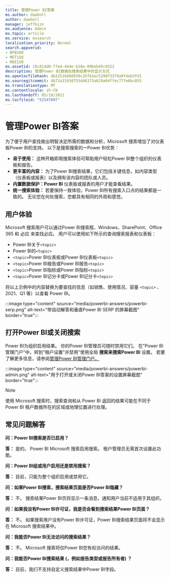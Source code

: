 ```yaml
---
title: 管理Power BI答案
ms.author: dawholl
author: dawholl
manager: jeffkizn
ms.audience: Admin
ms.topic: article
ms.service: mssearch
localization_priority: Normal
search.appverid:
- BFB160
- MET150
- MOE150
ms.assetid: c0c814d0-f7e4-444e-b18e-09beb45c9322
description: 管理Power BI数据在搜索结果中的显示方式
ms.openlocfilehash: 4b2251bdb8039c25fb1ec5290f3374a9f4eb3fd1
ms.sourcegitcommit: 4b72a31910753d46373a829a64ffec77fe6bc855
ms.translationtype: MT
ms.contentlocale: zh-CN
ms.lasthandoff: 05/19/2021
ms.locfileid: "52547697"
---
```

# <a name="manage-power-bi-answers"></a>管理Power BI答案

为了便于用户查找做出明智决定所需的数据和分析，Microsoft 搜索增加了对仪表板Power BI的支持。 以下是搜索搜索的一Power BI优势：

* **易于使用：** 这种开箱即用搜索体验可帮助用户轻松Power BI整个组织的仪表板和报告。
* **更丰富的内容：** 为了Power BI搜索结果，它们包括关键信息，如内容类型（仪表板或报表）以及拥有该内容的团队或人员。
* **内置数据保护：Power BI** 仪表板或报表的用户才能查看结果。
* **统一搜索体验：** 若要保持一致体验，Power BI所有搜索入口点的结果都是一致的。 无论您在何处搜索，您都具有相同的外观和感觉。

## <a name="what-users-experience"></a>用户体验

Microsoft 搜索用户可以通过Power BI搜索框、Windows、SharePoint、Office 365 和 必应 来查找必应。 用户可以使用如下所示的查询搜索报表和仪表板：

* Power BI关于`<topic>`
* Power BI的`<topic>`
* `<topic>`Power BI仪表板或Power BI仪表板`<topic>`
* `<topic>`Power BI报告或Power BI报告`<topic>`
* `<topic>`Power BI指标或Power BI指标`<topic>`
* `<topic>`Power BI记分卡或Power BI记分卡`<topic>`

将以上示例中的内容替换为要查找的信息（如销售、使用情况、容量 `<topic>` 、2021、Q1 等）以查看 Power BI。

:::image type="content" source="media/powerbi-answers/powerbi-serp.png" alt-text="带自动解答和垂直Power BI SERP 的屏幕截图" border="true":::

## <a name="turn-power-bi-search-on-or-off"></a>打开Power BI或关闭搜索

Power BI为组织启用结果。 你的Power BI管理员可随时禁用它们。 在"Power BI管理门户"中，转到"租户设置"并禁用"使用全局 **搜索来搜索Power BI** 设置。 若要了解更多信息，请参阅[管理Power BI管理门户。](/power-bi/admin/service-admin-portal#use-global-search-for-power-bi-preview)

:::image type="content" source="media/powerbi-answers/powerbi-admin.png" alt-text="用于打开或关闭Power BI答案的设置屏幕截图" border="true":::

> [!NOTE]
> 使用 Microsoft 搜索时，搜索查询和从 Power BI 返回的结果可能在不同于 Power BI 租户数据所在的区域或地理位置进行处理。

## <a name="frequently-asked-questions"></a>常见问题解答

**问：Power BI搜索是否已启用？**

**答：** 是的。 Power BI Microsoft 搜索启用搜索。 租户管理员无需首次设置此功能。

**问：Power BI组或用户启用还是禁用搜索？**

**答：** 目前，只能为整个组织启用或禁用它。

**问：如果Power BI搜索，搜索结果页面是否Power BI隐藏？**

**答：** 不。 搜索结果Power BI页将显示一条消息，通知用户当前不适用于其组织。

**问：如果我没有Power BI许可证，我是否会看到搜索结果Power BI页面？**

**答：** 不。 如果搜索用户没有Power BI许可证，Power BI搜索结果页面将不会显示在 Microsoft 搜索结果中。

**问：我能否Power BI无法访问的搜索结果？**

**答：** 不。 Microsoft 搜索将仅Power BI您有权访问的结果。

**问：我能否Power BI搜索结果 (，例如报告类型或报告所有者) ？**

**答：** 目前，我们不支持自定义搜索结果中Power BI字段。
